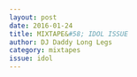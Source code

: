 ```yaml
---
layout: post 
date: 2016-01-24
title: MIXTAPE&#58; IDOL ISSUE
author: DJ Daddy Long Legs
category: mixtapes
issue: idol
---
```

